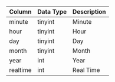 | Column   | Data Type | Description |
| -------- | --------- | ----------- |
| minute   | tinyint   | Minute      |
| hour     | tinyint   | Hour        |
| day      | tinyint   | Day         |
| month    | tinyint   | Month       |
| year     | int       | Year        |
| realtime | int       | Real Time   |